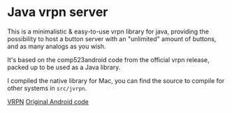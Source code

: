 Java vrpn server
=========

This is a minimalistic & easy-to-use vrpn library for java,
providing the possibility to host a button server with an "unlimited" amount of buttons,
and as many analogs as you wish.

It's based on the comp523android code from the official vrpn release, packed up to be used as a Java library.

I compiled the native library for Mac,
you can find the source to compile for other systems in `src/jvrpn`.

[VRPN](http://www.cs.unc.edu/Research/vrpn/)
[Original Android code](https://github.com/rpavlik/vrpn/tree/master/vrpn_android)
